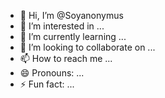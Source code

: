 - 👋 Hi, I’m @Soyanonymus
- 👀 I’m interested in ...
- 🌱 I’m currently learning ...
- 💞️ I’m looking to collaborate on ...
- 📫 How to reach me ...
- 😄 Pronouns: ...
- ⚡ Fun fact: ...

<!---
Soyanonymus/Soyanonymus is a ✨ special ✨ repository because its `README.md` (this file) appears on your GitHub profile.
You can click the Preview link to take a look at your changes.
--->
